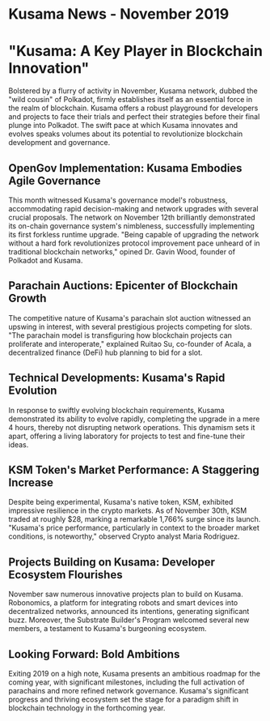 # Kusama News - November 2019

# "Kusama: A Key Player in Blockchain Innovation"

Bolstered by a flurry of activity in November, Kusama network, dubbed the "wild cousin" of Polkadot, firmly establishes itself as an essential force in the realm of blockchain. Kusama offers a robust playground for developers and projects to face their trials and perfect their strategies before their final plunge into Polkadot. The swift pace at which Kusama innovates and evolves speaks volumes about its potential to revolutionize blockchain development and governance.

## OpenGov Implementation: Kusama Embodies Agile Governance

This month witnessed Kusama's governance model's robustness, accommodating rapid decision-making and network upgrades with several crucial proposals. The network on November 12th brilliantly demonstrated its on-chain governance system's nimbleness, successfully implementing its first forkless runtime upgrade. "Being capable of upgrading the network without a hard fork revolutionizes protocol improvement pace unheard of in traditional blockchain networks," opined Dr. Gavin Wood, founder of Polkadot and Kusama.

## Parachain Auctions: Epicenter of Blockchain Growth

The competitive nature of Kusama's parachain slot auction witnessed an upswing in interest, with several prestigious projects competing for slots. "The parachain model is transfiguring how blockchain projects can proliferate and interoperate," explained Ruitao Su, co-founder of Acala, a decentralized finance (DeFi) hub planning to bid for a slot.

## Technical Developments: Kusama's Rapid Evolution 

In response to swiftly evolving blockchain requirements, Kusama demonstrated its ability to evolve rapidly, completing the upgrade in a mere 4 hours, thereby not disrupting network operations. This dynamism sets it apart, offering a living laboratory for projects to test and fine-tune their ideas.

## KSM Token's Market Performance: A Staggering Increase

Despite being experimental, Kusama's native token, KSM, exhibited impressive resilience in the crypto markets. As of November 30th, KSM traded at roughly $28, marking a remarkable 1,766% surge since its launch. "Kusama's price performance, particularly in context to the broader market conditions, is noteworthy," observed Crypto analyst Maria Rodriguez.

## Projects Building on Kusama: Developer Ecosystem Flourishes

November saw numerous innovative projects plan to build on Kusama. Robonomics, a platform for integrating robots and smart devices into decentralized networks, announced its intentions, generating significant buzz. Moreover, the Substrate Builder's Program welcomed several new members, a testament to Kusama's burgeoning ecosystem.

## Looking Forward: Bold Ambitions 

Exiting 2019 on a high note, Kusama presents an ambitious roadmap for the coming year, with significant milestones, including the full activation of parachains and more refined network governance. Kusama's significant progress and thriving ecosystem set the stage for a paradigm shift in blockchain technology in the forthcoming year.